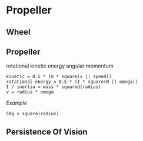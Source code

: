 # Propeller

## Wheel

## Propeller

rotational kinetic energy
angular momentum

```
kinetic = 0.5 * (m * square(v || speed))
rotational energy = 0.5 * (I * square(W || omega))
I / inertia = mass * squared(radius)
v = radius * omega
```

_Example_

```
50g x square(radius)
```

## Persistence Of Vision
